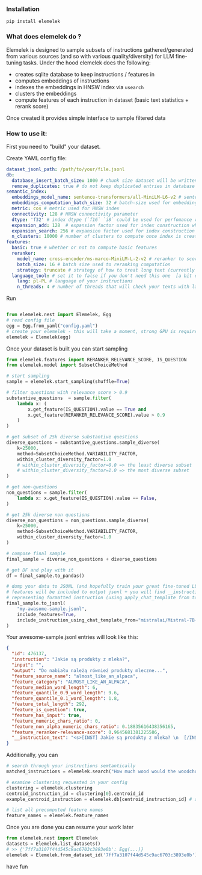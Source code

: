 ### Installation

```shell
pip install elemelek 
```


### What does elemelek do ? 

Elemelek is designed to sample subsets of instructions gathered/generated from various sources (and so with various quality/diversity) 
for LLM fine-tuning tasks. Under the hood elemelek does the following: 

- creates sqlite database to keep instructions / features in
- computes embeddings of instructions 
- indexes the embeddings in HNSW index via `usearch`
- clusters the embeddings 
- compute features of each instruction in dataset (basic text statistics + rerank score)

Once created it provides simple interface to sample filtered data 

### How to use it:

First you need to "build" your dataset. 

Create YAML config file:

```yaml
dataset_jsonl_path: /path/to/your/file.jsonl
db:
  database_insert_batch_size: 1000 # chunk size dataset will be written to db with 
  remove_duplicates: true # do not keep duplicated entries in database 
semantic_index:
  embeddings_model_name: sentence-transformers/all-MiniLM-L6-v2 # sentence-transformer model used to compute embeddings of instructions 
  embeddings_computation_batch_size: 32 # batch-size used for embeddings computation 
  metric: cos # metric used for HNSW index 
  connectivity: 128 # HNSW connectivity parameter  
  dtype: 'f32' # index dtype (`f16` `i8` could be used for perfomance reasons)  
  expansion_add: 128  # expansion factor used for index construction when adding vectors
  expansion_search: 256 # expansion factor used for index construction during search operations.
  n_clusters: 10000 # number of clusters to compute once index is created 
features:
  basic: true # whether or not to compute basic features 
  reranker:
    model_name: cross-encoder/ms-marco-MiniLM-L-2-v2 # reranker to score relevance of (instruction, input) => output pairs 
    batch_size: 16 # batch size used to reranking computation 
    strategy: truncate # strategy of how to treat long text (currently truncate only) 
  language_tool: # set it to false if you don't need this one  [a bit experimental + it takes a while] 
    lang: pl-PL # language of your instructions
    n_threads: 4 # number of threads that will check your texts with language_tool 
```

Run 

```python

from elemelek.nest import Elemelek, Egg
# read config file  
egg = Egg.from_yaml("config.yaml")
# create your elemelek - this will take a moment, strong GPU is required for embeddings and rerank relevance scores computation 
elemelek = Elemelek(egg)
```

Once your dataset is built you can start sampling

```python
from elemelek.features import RERANKER_RELEVANCE_SCORE, IS_QUESTION
from elemelek.model import SubsetChoiceMethod

# start sampling 
sample = elemelek.start_sampling(shuffle=True)

# filter questions with relevance score > 0.9 
substantive_questions  = sample.filter(
    lambda x: ( 
        x.get_feature(IS_QUESTION).value == True and 
        x.get_feature(RERANKER_RELEVANCE_SCORE).value > 0.9
    )
)

# get subset of 25k diverse substantive questions  
diverse_questions = substantive_questions.sample_diverse(
    k=25000,
    method=SubsetChoiceMethod.VARIABILITY_FACTOR,  
    within_cluster_diversity_factor=1.0
    # within_cluster_diversity_factor=0.0 => the least diverse subset
    # within_cluster_diversity_factor=1.0 => the most diverse subset 
)

# get non-questions 
non_questions = sample.filter(
    lambda x: x.get_feature(IS_QUESTION).value == False, 
)

# get 25k diverse non questions 
diverse_non_questions = non_questions.sample_diverse(
    k=25000,
    method=SubsetChoiceMethod.VARIABILITY_FACTOR,  
    within_cluster_diversity_factor=1.0
)

# compose final sample 
final_sample = diverse_non_questions + diverse_questions

# get DF and play with it 
df = final_sample.to_pandas()

# dump your data to JSONL (and hopefully train your great fine-tuned LLM)
# features will be included to output jsonl + you will find __instruction_text field 
# representing formatted instruction (using apply_chat_template from tokenizer of your choice) 
final_sample.to_jsonl(
    "my-awasome-sample.jsonl", 
    include_features=True, 
    include_instruction_using_chat_template_from="mistralai/Mistral-7B-Instruct-v0.2"
)
```

Your awesome-sample.jsonl entries will look like this: 

```json
{
  "id": 476137,
  "instruction": "Jakie są produkty z mleka?",
  "input": "",
  "output": "Do nabiału należą również produkty mleczne...",
  "feature_source_name": "almost_like_an_alpaca",
  "feature_category": "ALMOST_LIKE_AN_ALPACA",
  "feature_median_word_length": 6,
  "feature_quantile_0.9_word_length": 9.6,
  "feature_quantile_0.1_word_length": 1.8,
  "feature_total_length": 292,
  "feature_is_question": true,
  "feature_has_input": true,
  "feature_numeric_chars_ratio": 0,
  "feature_non_alpha_numeric_chars_ratio": 0.18835616438356165,
  "feature_reranker-relevance-score": 0.9645681381225586,
  "__instruction_text": "<s>[INST] Jakie są produkty z mleka? \n  [/INST]Do nabiału należą również produkty mleczne...</s> "
}


```

Additionally, you can 
```python
# search through your instructions semtantically  
matched_instructions = elemelek.search("How much wood would the woodchuck chuck?",  k = 10)

# examine clustering requested in your config 
clustering = elemelek.clustering
centroid_instruction_id = clustering[0].centroid_id
example_centroid_instruction = elemelek.db[centroid_instruction_id] # access your instruction like this 

# list all precomputed feature names  
feature_names = elemelek.feature_names


```

Once you are done you can resume your work later 

```python
from elemelek.nest import Elemelek
datasets = Elemelek.list_datasets()
# >> {'7ff7a3107f44d545c9ac6703c3893e0b': Egg(...)}
elemelek = Elemelek.from_dataset_id('7ff7a3107f44d545c9ac6703c3893e0b')
```

have fun
